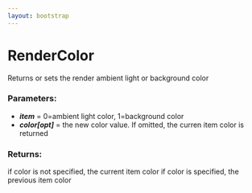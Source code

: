 ```yaml
---
layout: bootstrap
---
```


# RenderColor

Returns or sets the render ambient light or background color
        

### Parameters:

- ***item*** = 0=ambient light color, 1=background color
- ***color[opt]*** = the new color value. If omitted, the curren item color is returned
        

### Returns:


if color is not specified, the current item color
if color is specified, the previous item color
        
